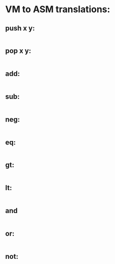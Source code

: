 # VM to ASM translations:

## push x y:
``` c
```
  
## pop x y:
``` c
```

## add:
``` c
```

## sub:
``` c
```

## neg:
``` c
```

## eq:
``` c
```

## gt:
``` c
```

## lt:
``` c
```

## and
``` c
```

## or:
``` c
```

## not:
``` c
```
